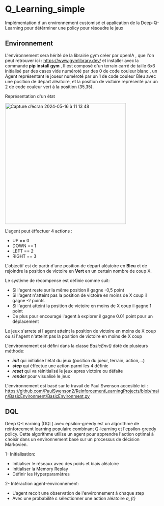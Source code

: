 # Q_Learning_simple

Implémentation d'un environnement customisé et application de la Deep-Q-Learning pour détèrminer une policy pour résoudre le jeux

## Environnement 
L'environnement sera hérité de la librairie gym créer par openIA , que l'on peut retrouver ici : https://www.gymlibrary.dev/ et installer avec la commande **pip install gym** ,
Il est composé d'un terrain carré de taille 6x6 initialisé par des cases vide numéroté par des 0 de code couleur blanc , un Agent représentant le joueur numéroté par un 1 de code couleur Bleu avec une position de départ aléatoire, et la position de victoire représenté par un 2 de code couleur vert à la position (35,35).

Représentation d'un état 

<img width="393" alt="Capture d’écran 2024-05-16 à 11 13 48" src="https://github.com/JeromeUwU/Q_Learning_simple/assets/127997538/f22c813b-ec2e-41e1-8220-b0ad6931fe30">


L'agent peut éffectuer 4 actions :

- UP == 0
- DOWN == 1
- LEFT == 2
- RIGHT == 3

L'objectif est de partir d'une position de départ aléatoire en **Bleu** et de rejoindre la position de victoire en **Vert** en un certain nombre de coup X.

Le système de récompense est définie comme suit:
- Si l'agent reste sur la même position il gagne -0,5 point
- Si l'agent n'atteint pas la position de victoire en moins de X coup il gagne -2 points
- Si l'agent atteint la position de victoire en moins de X coup il gagne 1 point
- De plus pour encouragé l'agent à explorer il gagne 0.01 point pour un déplacement

Le jeux s'arrete si l'agent atteint la position de victoire en moins de X coup ou si l'agent n'atteint pas la position de victoire en moins de X coup

L'environnement est défini dans la classe *BasicEnv()* doté de plusieurs méthode:
- *__init__* qui initialise l'état du jeux (position du joeur, terrain, action,...)
- *__step__* qui éffectue une action parmi les 4 définie
- *__reset__* qui va réinitialisé le jeux apres victoire ou défaite
- *__render__* pour visualisé le jeux

L'environnement est basé sur le travail de Paul Swenson accesible ici : https://github.com/PaulSwenson2/ReinforcementLearningProjects/blob/main/BasicEnvironment/BasicEnvironment.py

## DQL

Deep Q-Learning (DQL) avec  epsilon-greedy est un algorithme de reinforcement learning populaire combinant Q-learning et l'epsilon-greedy policy.
Cette algorithme utilise un agent pour apprendre l'action optimal à choisir dans un environnement basé sur un processus de décision Markovien.

1- Initialisation:
  - Initialiser le réseaux avec des poids et biais aléatoire
  - Initialiser la Memory Replay
  - Définir les Hyperparamètres
    
2- Intéraction agent-environnement:
  - L'agent recoit une observation de l'environnement à chaque step
  - Avec une probabilité ε sélectionner une action aléatoire *a_{t}*










